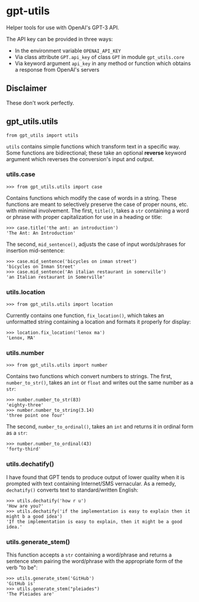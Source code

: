 # gpt-utils

Helper tools for use with OpenAI's GPT-3 API.

The API key can be provided in three ways:
- In the environment variable `OPENAI_API_KEY`
- Via class attribute `GPT.api_key` of class `GPT` in module `gpt_utils.core` 
- Via keyword argument `api_key` in any method or function which obtains a response from OpenAI's servers 

## Disclaimer

These don't work perfectly.

## gpt_utils.utils

```
from gpt_utils import utils
```

`utils` contains simple functions which transform text in a specific way. Some functions are bidirectional; these take an optional **reverse** keyword argument which reverses the conversion's input and output.

### utils.case

```
>>> from gpt_utils.utils import case
```

Contains functions which modify the case of words in a string. These functions are meant to selectively preserve the case of proper nouns, etc. with minimal involvement. The first, `title()`, takes a `str` containing a word or phrase with proper capitalization for use in a heading or title: 

```
>>> case.title('the ant: an introduction')
'The Ant: An Introduction'
```

The second, `mid_sentence()`, adjusts the case of input words/phrases for insertion mid-sentence:

```
>>> case.mid_sentence('bicycles on inman street')
'bicycles on Inman Street'
>>> case.mid_sentence('An italian restaurant in somerville')
'an Italian restaurant in Somerville'
```

### utils.location

```
>>> from gpt_utils.utils import location
```

Currently contains one function, `fix_location()`, which takes an unformatted string containing a location and formats it properly for display:

```
>>> location.fix_location('lenox ma')
'Lenox, MA'
```

### utils.number

```
>>> from gpt_utils.utils import number
```

Contains two functions which convert numbers to strings.  The first, `number_to_str()`, takes an `int` or `float` and writes out the same number as a `str`:

```
>>> number.number_to_str(83)
'eighty-three'
>>> number.number_to_string(3.14)
'three point one four'
```

The second, `number_to_ordinal()`, takes an `int` and returns it in ordinal form as a `str`:

```
>>> number.number_to_ordinal(43)
'forty-third'
```

### utils.dechatify()

I have found that GPT tends to produce output of lower quality when it is prompted with text containing Internet/SMS vernacular. As a remedy, `dechatify()` converts text to standard/written English:

```
>>> utils.dechatify('how r u')
'How are you?'
>>> utils.dechatify('if the implementation is easy to explain then it might b a good idea')
'If the implementation is easy to explain, then it might be a good idea.'
```

### utils.generate_stem()

This function accepts a `str` containing a word/phrase and returns a sentence stem pairing the word/phrase with the appropriate form of the verb "to be":

```
>>> utils.generate_stem('GitHub')
'GitHub is'
>>> utils.generate_stem("pleiades")
'The Pleiades are'
```